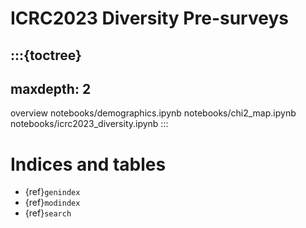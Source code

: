 # ICRC2023 Diversity Pre-surveys

:::{toctree}
---
maxdepth: 2
---
overview
notebooks/demographics.ipynb
notebooks/chi2_map.ipynb
notebooks/icrc2023_diversity.ipynb
:::



# Indices and tables

* {ref}`genindex`
* {ref}`modindex`
* {ref}`search`
